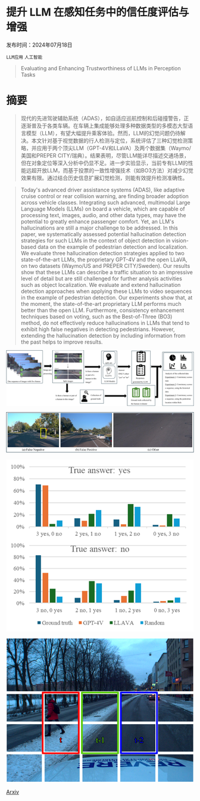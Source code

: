 # 提升 LLM 在感知任务中的信任度评估与增强

发布时间：2024年07月18日

`LLM应用` `人工智能`

> Evaluating and Enhancing Trustworthiness of LLMs in Perception Tasks

# 摘要

> 现代的先进驾驶辅助系统（ADAS），如自适应巡航控制和后碰撞警告，正逐渐普及于各类车辆。在车辆上集成能够处理多种数据类型的多模态大型语言模型（LLM），有望大幅提升乘客体验。然而，LLM的幻觉问题仍待解决。本文针对基于视觉数据的行人检测与定位，系统评估了三种幻觉检测策略，并应用于两个顶尖LLM（GPT-4V和LLaVA）及两个数据集（Waymo/美国和PREPER CITY/瑞典）。结果表明，尽管LLM能详尽描述交通场景，但在对象定位等深入分析中仍显不足。进一步实验显示，当前专有LLM的性能远超开放LLM，而基于投票的一致性增强技术（如BO3方法）对减少幻觉效果有限。通过结合历史信息扩展幻觉检测，则能有效提升检测准确性。

> Today's advanced driver assistance systems (ADAS), like adaptive cruise control or rear collision warning, are finding broader adoption across vehicle classes. Integrating such advanced, multimodal Large Language Models (LLMs) on board a vehicle, which are capable of processing text, images, audio, and other data types, may have the potential to greatly enhance passenger comfort. Yet, an LLM's hallucinations are still a major challenge to be addressed. In this paper, we systematically assessed potential hallucination detection strategies for such LLMs in the context of object detection in vision-based data on the example of pedestrian detection and localization. We evaluate three hallucination detection strategies applied to two state-of-the-art LLMs, the proprietary GPT-4V and the open LLaVA, on two datasets (Waymo/US and PREPER CITY/Sweden). Our results show that these LLMs can describe a traffic situation to an impressive level of detail but are still challenged for further analysis activities such as object localization. We evaluate and extend hallucination detection approaches when applying these LLMs to video sequences in the example of pedestrian detection. Our experiments show that, at the moment, the state-of-the-art proprietary LLM performs much better than the open LLM. Furthermore, consistency enhancement techniques based on voting, such as the Best-of-Three (BO3) method, do not effectively reduce hallucinations in LLMs that tend to exhibit high false negatives in detecting pedestrians. However, extending the hallucination detection by including information from the past helps to improve results.

![提升 LLM 在感知任务中的信任度评估与增强](../../../paper_images/2408.01433/x1.png)

![提升 LLM 在感知任务中的信任度评估与增强](../../../paper_images/2408.01433/typesOfHallucinations.png)

![提升 LLM 在感知任务中的信任度评估与增强](../../../paper_images/2408.01433/BO3history2.png)

![提升 LLM 在感知任务中的信任度评估与增强](../../../paper_images/2408.01433/experiment3text.png)

[Arxiv](https://arxiv.org/abs/2408.01433)